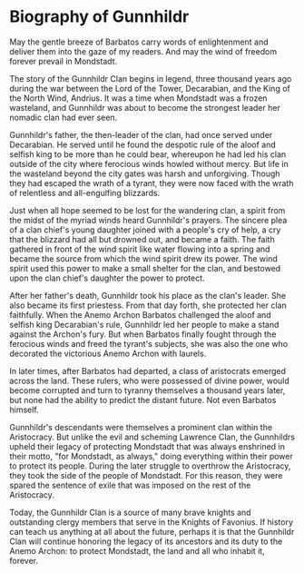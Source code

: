 # Biography of Gunnhildr

May the gentle breeze of Barbatos carry words of enlightenment and deliver them into the gaze of my readers. And may the
wind of freedom forever prevail in Mondstadt.

The story of the Gunnhildr Clan begins in legend, three thousand years ago during the war between the Lord of the Tower,
Decarabian, and the King of the North Wind, Andrius. It was a time when Mondstadt was a frozen wasteland, and Gunnhildr
was about to become the strongest leader her nomadic clan had ever seen.

Gunnhildr's father, the then-leader of the clan, had once served under Decarabian. He served until he found the despotic
rule of the aloof and selfish king to be more than he could bear, whereupon he had led his clan outside of the city
where ferocious winds howled without mercy. But life in the wasteland beyond the city gates was harsh and unforgiving.
Though they had escaped the wrath of a tyrant, they were now faced with the wrath of relentless and all-engulfing
blizzards.

Just when all hope seemed to be lost for the wandering clan, a spirit from the midst of the myriad winds heard
Gunnhildr's prayers. The sincere plea of a clan chief's young daughter joined with a people's cry of help, a cry that
the blizzard had all but drowned out, and became a faith. The faith gathered in front of the wind spirit like water
flowing into a spring and became the source from which the wind spirit drew its power. The wind spirit used this power
to make a small shelter for the clan, and bestowed upon the clan chief's daughter the power to protect.

After her father's death, Gunnhildr took his place as the clan's leader. She also became its first priestess. From that
day forth, she protected her clan faithfully. When the Anemo Archon Barbatos challenged the aloof and selfish king
Decarabian's rule, Gunnhildr led her people to make a stand against the Archon's fury. But when Barbatos finally fought
through the ferocious winds and freed the tyrant's subjects, she was also the one who decorated the victorious Anemo
Archon with laurels.

In later times, after Barbatos had departed, a class of aristocrats emerged across the land. These rulers, who were
possessed of divine power, would become corrupted and turn to tyranny themselves a thousand years later, but none had
the ability to predict the distant future. Not even Barbatos himself.

Gunnhildr's descendants were themselves a prominent clan within the Aristocracy. But unlike the evil and scheming
Lawrence Clan, the Gunnhildrs upheld their legacy of protecting Mondstadt that was always enshrined in their motto, "for
Mondstadt, as always," doing everything within their power to protect its people. During the later struggle to overthrow
the Aristocracy, they took the side of the people of Mondstadt. For this reason, they were spared the sentence of exile
that was imposed on the rest of the Aristocracy.

Today, the Gunnhildr Clan is a source of many brave knights and outstanding clergy members that serve in the Knights of
Favonius. If history can teach us anything at all about the future, perhaps it is that the Gunnhildr Clan will continue
honoring the legacy of its ancestors and its duty to the Anemo Archon: to protect Mondstadt, the land and all who
inhabit it, forever.
